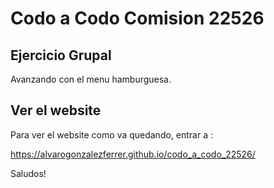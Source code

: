 # Codo a Codo Comision 22526 
## Ejercicio Grupal

Avanzando con el menu hamburguesa.

## Ver el website

Para ver el website como va quedando, entrar a : 

https://alvarogonzalezferrer.github.io/codo_a_codo_22526/

Saludos!
